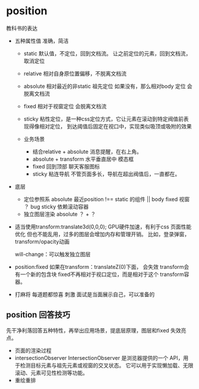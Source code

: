 # position 

教科书的表达

- 五种属性值 准确，简洁
    - static 默认值，不定位，回到文档流。
        让之前定位的元素，回到文档流，取消定位
    - relative 相对自身原位置偏移，不脱离文档流
    - absolute 相对最近的非static 祖先定位
        如果没有，那么相对body 定位 会脱离文档流

    - fixed 相对于视窗定位 会脱离文档流

    - sticky 粘性定位，是一种css定位方式，它让元素在滚动到特定阀值前表现得像相对定位，
    到达阈值后固定在视口中，实现类似吸顶或吸附的效果

    - 业务场景
        - 结合relative + absolute 消息提醒，在右上角。
        - absolute + transform 水平垂直居中 模态框
        - fixed 回到顶部 聊天客服图标
        - sticky 粘连导航 不管页面多长，导航在超出阀值后，一直都在。

- 底层
    - 定位参照系
    absolute 最近position !== static 的组件 || body
    fixed 视窗 ？ bug
    sticky 依赖滚动容器
    - 独立图层渲染
    absolute ？ + ？

- 适当使用transform:translate3d(0,0,0);
    GPU硬件加速，有利于css 页面性能优化
    但也不能乱用，过多的图层会增加内存和管理开销。
    比如，登录弹窗，transform/opacity动画

    will-change：可以触发独立图层

- position:fixed 如果在transform：translateZ(0)下面， 会失效
    transform会有一个新的包含块 fixed不再相对于视口定位，而是相对于这个
    transform容器。


- 打麻将 每道题都惊喜 刺激
    面试是当面展示自己，可以准备的

## position 回答技巧
先干净利落回答五种特性，再举出应用场景，提底层原理，图层和fixed 失效亮点。

- 页面的渲染过程 
- intersectionObserver IntersectionObserver 是浏览器提供的一个 API，用于检测目标元素与祖先元素或视窗的交叉状态。
    它可以用于实现懒加载、无限滚动、元素可见性检测等功能。
- 重绘重排

